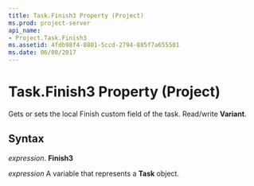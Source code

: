 ```yaml
---
title: Task.Finish3 Property (Project)
ms.prod: project-server
api_name:
- Project.Task.Finish3
ms.assetid: 4fdb98f4-8801-5ccd-2794-885f7a655501
ms.date: 06/08/2017
---
```



# Task.Finish3 Property (Project)

Gets or sets the local Finish custom field of the task. Read/write **Variant**.


## Syntax

 _expression_. **Finish3**

 _expression_ A variable that represents a **Task** object.


